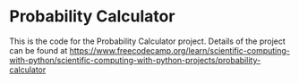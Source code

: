 # Probability Calculator

This is the code for the Probability Calculator project. Details of the project can be found at https://www.freecodecamp.org/learn/scientific-computing-with-python/scientific-computing-with-python-projects/probability-calculator
